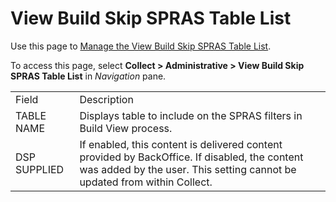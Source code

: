 # View Build Skip SPRAS Table List

<div class="use">

Use this page to [Manage the View Build Skip SPRAS Table
List](../Use_Cases/View_Build_Skip_SPRAS_Table_List.htm).

</div>

To access this page, select <span style="font-weight: bold;">Collect \>
Administrative \> View Build Skip SPRAS Table List</span> in
<span style="font-style: italic;">Navigation</span>
pane.

|              |                                                                                                                                                                           |
| ------------ | ------------------------------------------------------------------------------------------------------------------------------------------------------------------------- |
| Field        | Description                                                                                                                                                               |
| TABLE NAME   | Displays table to include on the SPRAS filters in Build View process.                                                                                                     |
| DSP SUPPLIED | If enabled, this content is delivered content provided by BackOffice. If disabled, the content was added by the user. This setting cannot be updated from within Collect. |
